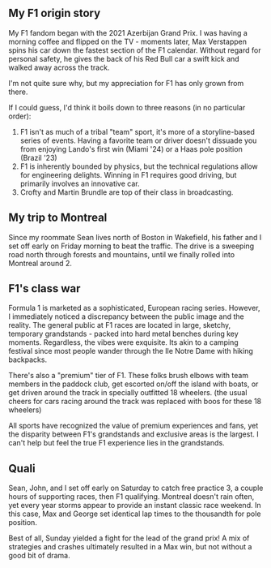 ## My F1 origin story

My F1 fandom began with the 2021 Azerbijan Grand Prix. I was having a morning coffee and flipped on the TV - moments later, Max Verstappen spins his car down the fastest section of the F1 calendar. Without regard for personal safety, he gives the back of his Red Bull car a swift kick and walked away across the track.

I'm not quite sure why, but my appreciation for F1 has only grown from there.

If I could guess, I'd think it boils down to three reasons (in no particular order):

1. F1 isn't as much of a tribal "team" sport, it's more of a storyline-based series of events. Having a favorite team or driver doesn't dissuade you from enjoying Lando's first win (Miami '24) or a Haas pole position (Brazil '23)
2. F1 is inherently bounded by physics, but the technical regulations allow for engineering delights. Winning in F1 requires good driving, but primarily involves an innovative car.
3. Crofty and Martin Brundle are top of their class in broadcasting.

## My trip to Montreal

Since my roommate Sean lives north of Boston in Wakefield, his father and I set off early on Friday morning to beat the traffic. The drive is a sweeping road north through forests and mountains, until we finally rolled into Montreal around 2.

## F1's class war

Formula 1 is marketed as a sophisticated, European racing series. However, I immediately noticed a discrepancy between the public image and the reality. The general public at F1 races are located in large, sketchy, temporary grandstands - packed into hard metal benches during key moments. Regardless, the vibes were exquisite. Its akin to a camping festival since most people wander through the Ile Notre Dame with hiking backpacks.

There's also a "premium" tier of F1. These folks brush elbows with team members in the paddock club, get escorted on/off the island with boats, or get driven around the track in specially outfitted 18 wheelers. (the usual cheers for cars racing around the track was replaced with boos for these 18 wheelers)

All sports have recognized the value of premium experiences and fans, yet the disparity between F1's grandstands and exclusive areas is the largest. I can't help but feel the true F1 experience lies in the grandstands.

## Quali

Sean, John, and I set off early on Saturday to catch free practice 3, a couple hours of supporting races, then F1 qualifying. Montreal doesn't rain often, yet every year storms appear to provide an instant classic race weekend. In this case, Max and George set identical lap times to the thousandth for pole position.

Best of all, Sunday yielded a fight for the lead of the grand prix! A mix of strategies and crashes ultimately resulted in a Max win, but not without a good bit of drama.
